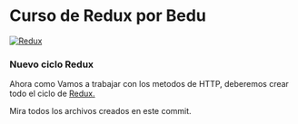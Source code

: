 # Curso de Redux por Bedu

[![Redux](https://i.ibb.co/WH2dzkQ/redux-simple.gif "Redux")](https://i.ibb.co/WH2dzkQ/redux-simple.gif "Redux")

### Nuevo ciclo Redux

Ahora como Vamos a trabajar con los metodos de HTTP, deberemos crear todo el ciclo de [Redux.](https://es.redux.js.org/ "Redux")

Mira todos los archivos creados en este commit.